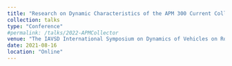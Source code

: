 ```yaml
---
title: "Research on Dynamic Characteristics of the APM 300 Current Collector"
collection: talks
type: "Conference"
#permalink: /talks/2022-APMCollector
venue: "The IAVSD International Symposium on Dynamics of Vehicles on Roads and Tracks"
date: 2021-08-16
location: "Online"
---
```


